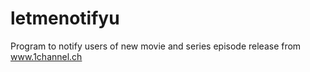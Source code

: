 letmenotifyu
============

Program to notify users of new movie and series episode release from www.1channel.ch